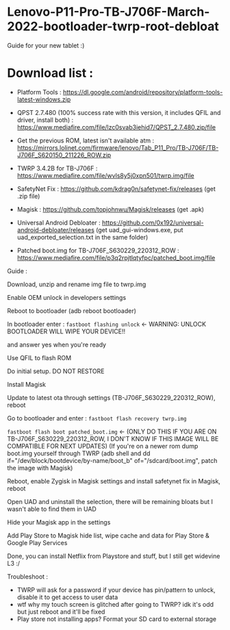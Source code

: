 # Lenovo-P11-Pro-TB-J706F-March-2022-bootloader-twrp-root-debloat

Guide for your new tablet :)

# Download list : 

- Platform Tools : https://dl.google.com/android/repository/platform-tools-latest-windows.zip

- QPST 2.7.480 (100% success rate with this version, it includes QFIL and driver, install both) : https://www.mediafire.com/file/lzc0svab3iehid7/QPST_2.7.480.zip/file

- Get the previous ROM, latest isn't available atm : https://mirrors.lolinet.com/firmware/lenovo/Tab_P11_Pro/TB-J706F/TB-J706F_S620150_211226_ROW.zip

- TWRP 3.4.2B for TB-J706F : https://www.mediafire.com/file/wvls8y5j0xpn501/twrp.img/file

- SafetyNet Fix : https://github.com/kdrag0n/safetynet-fix/releases (get .zip file)

- Magisk : https://github.com/topjohnwu/Magisk/releases (get .apk)

- Universal Android Debloater : https://github.com/0x192/universal-android-debloater/releases (get uad_gui-windows.exe, put uad_exported_selection.txt in the same folder)

- Patched boot.img for TB-J706F_S630229_220312_ROW : https://www.mediafire.com/file/p3q2rpjtlqtyfpc/patched_boot.img/file

Guide : 

Download, unzip and rename img file to twrp.img

Enable OEM unlock in developers settings

Reboot to bootloader (adb reboot bootloader)

In bootloader enter :
`fastboot flashing unlock`  <- WARNING: UNLOCK BOOTLOADER WILL WIPE YOUR DEVICE!!

and answer yes when you're ready

Use QFIL to flash ROM

Do initial setup. DO NOT RESTORE

Install Magisk

Update to latest ota through settings (TB-J706F_S630229_220312_ROW), reboot

Go to bootloader and enter :
`fastboot flash recovery twrp.img`

`fastboot flash boot patched_boot.img` <- (ONLY DO THIS IF YOU ARE ON TB-J706F_S630229_220312_ROW, I DON'T KNOW IF THIS IMAGE WILL BE COMPATIBLE FOR NEXT UPDATES)
(If you're on a newer rom dump boot.img yourself through TWRP (adb shell and dd if="/dev/block/bootdevice/by-name/boot_b" of="/sdcard/boot.img", patch the image with Magisk)

Reboot, enable Zygisk in Magisk settings and install safetynet fix in Magisk, reboot

Open UAD and uninstall the selection, there will be remaining bloats but I wasn't able to find them in UAD

Hide your Magisk app in the settings

Add Play Store to Magisk hide list, wipe cache and data for Play Store & Google Play Services

Done, you can install Netflix from Playstore and stuff, but I still get widevine L3 :/


Troubleshoot :

- TWRP will ask for a password if your device has pin/pattern to unlock, disable it to get access to user data
- wtf why my touch screen is glitched after going to TWRP? idk it's odd but just reboot and it'll be fixed
- Play store not installing apps? Format your SD card to external storage
